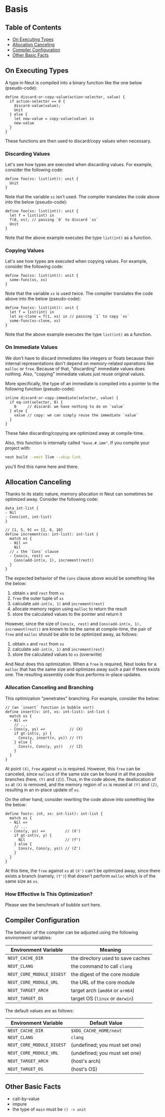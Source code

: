 # Basis

## Table of Contents

- [On Executing Types](./basis.md#on-executing-types)
- [Allocation Canceling](./basis.md#allocation-canceling)
- [Compiler Configuration](./basis.md#compiler-configuration)
- [Other Basic Facts](./basis.md#other-basic-facts)

## On Executing Types

A type in Neut is compiled into a binary function like the one below (pseudo-code):

```neut
define discard-or-copy-value(action-selector, value) {
  if action-selector == 0 {
    discard-value(value);
    Unit
  } else {
    let new-value = copy-value(value) in
    new-value
  }
}
```

These functions are then used to discard/copy values when necessary.

### Discarding Values

Let's see how types are executed when discarding values. For example, consider the following code:

```neut
define foo(xs: list(int)): unit {
  Unit
}
```

Note that the variable `xs` isn't used. The compiler translates the code above into the below (pseudo-code):

```neut
define foo(xs: list(int)): unit {
  let f = list(int) in
  f(0, xs); // passing `0` to discard `xs`
  Unit
}
```

Note that the above example executes the type `list(int)` as a function.

### Copying Values

Let's see how types are executed when copying values. For example, consider the following code:

```neut
define foo(xs: list(int)): unit {
  some-func(xs, xs)
}
```

Note that the variable `xs` is used twice. The compiler translates the code above into the below (pseudo-code):

```neut
define foo(xs: list(int)): unit {
  let f = list(int) in
  let xs-clone = f(1, xs) in // passing `1` to copy `xs`
  some-func(xs-clone, xs)
}
```

Note that the above example executes the type `list(int)` as a function.

### On Immediate Values

We don't have to discard immediates like integers or floats because their internal representations don't depend on memory-related operations like `malloc` or `free`. Because of that, "discarding" immediate values does nothing. Also, "copying" immediate values just reuse original values.

More specifically, the type of an immediate is compiled into a pointer to the following function (pseudo-code):

```neut
inline discard-or-copy-immediate(selector, value) {
  if eq-int(selector, 0) {
    0     // discard: we have nothing to do on `value`
  } else {
    value // copy: we can simply reuse the immediate `value`
  }
}
```

These fake discarding/copying are optimized away at compile-time.

Also, this function is internally called `"base.#.imm"`. If you compile your project with:

```sh
neut build --emit llvm --skip-link
```

you'll find this name here and there.

## Allocation Canceling

Thanks to its static nature, memory allocation in Neut can sometimes be optimized away. Consider the following code:

```neut
data int-list {
- Nil
- Cons(int, int-list)
}

// [1, 5, 9] => [2, 6, 10]
define increment(xs: int-list): int-list {
  match xs {
  - Nil =>
    Nil
  // ↓ the `Cons` clause
  - Cons(x, rest) =>
    Cons(add-int(x, 1), increment(rest))
  }
}
```

The expected behavior of the `Cons` clause above would be something like the below:

1. obtain `x` and `rest` from `xs`
2. `free` the outer tuple of `xs`
3. calculate `add-int(x, 1)` and `increment(rest)`
4. allocate memory region using `malloc` to return the result
5. store the calculated values to the pointer and return it

However, since the size of `Cons(x, rest)` and `Cons(add-int(x, 1), increment(rest))` are known to be the same at compile-time, the pair of `free` and `malloc` should be able to be optimized away, as follows:

1. obtain `x` and `rest` from `xs`
2. calculate `add-int(x, 1)` and `increment(rest)`
3. store the calculated values to `xs` (overwrite)

And Neut does this optimization. When a `free` is required, Neut looks for a `malloc` that has the same size and optimizes away such a pair if there exists one. The resulting assembly code thus performs in-place updates.

### Allocation Canceling and Branching

This optimization "penetrates" branching. For example, consider the below:

```neut
// (an `insert` function in bubble sort)
define insert(v: int, xs: int-list): int-list {
  match xs {
  - Nil =>
    // ...
  - Cons(y, ys) =>           // (X)
    if gt-int(v, y) {
      Cons(y, insert(v, ys)) // (Y)
    } else {
      Cons(v, Cons(y, ys))   // (Z)
    }
  }
}
```

At point `(X)`, `free` against `xs` is required. However, this `free` can be canceled, since `malloc`s of the same size can be found in all the possible branches (here, `(Y)` and `(Z)`). Thus, in the code above, the deallocation of `xs` at `(X)` is removed, and the memory region of `xs` is reused at `(Y)` and `(Z)`, resulting in an in-place update of `xs`.

On the other hand, consider rewriting the code above into something like the below:

```neut
define foo(v: int, xs: int-list): int-list {
  match xs {
  - Nil =>
    // ...
  - Cons(y, ys) =>         // (X')
    if gt-int(v, y) {
      Nil                  // (Y')
    } else {
      Cons(v, Cons(y, ys)) // (Z')
    }
  }
}
```

At this time, the `free` against `xs` at `(X')` can't be optimized away, since there exists a branch (namely, `(Y')`) that doesn't perform `malloc` which is of the same size as `xs`.

### How Effective Is This Optimization?

Please see the benchmark of bubble sort here.

## Compiler Configuration

The behavior of the compiler can be adjusted using the following environment variables:

| Environment Variable      | Meaning                           |
| ------------------------- | --------------------------------- |
| `NEUT_CACHE_DIR`          | the directory used to save caches |
| `NEUT_CLANG`              | the command to call `clang`       |
| `NEUT_CORE_MODULE_DIGEST` | the digest of the core module     |
| `NEUT_CORE_MODULE_URL`    | the URL of the core module        |
| `NEUT_TARGET_ARCH`        | target arch (`amd64` or `arm64`)  |
| `NEUT_TARGET_OS`          | target OS (`linux` or `darwin`)   |

The default values are as follows:

| Environment Variable      | Default Value                 |
| ------------------------- | ----------------------------- |
| `NEUT_CACHE_DIR`          | `$XDG_CACHE_HOME/neut`        |
| `NEUT_CLANG`              | `clang`                       |
| `NEUT_CORE_MODULE_DIGEST` | (undefined; you must set one) |
| `NEUT_CORE_MODULE_URL`    | (undefined; you must set one) |
| `NEUT_TARGET_ARCH`        | (host's arch)                 |
| `NEUT_TARGET_OS`          | (host's OS)                   |

## Other Basic Facts

- call-by-value
- impure
- the type of `main` must be `() -> unit`
